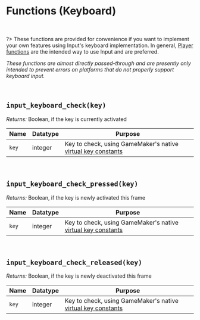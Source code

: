 # Functions (Keyboard)

&nbsp;

?> These functions are provided for convenience if you want to implement your own features using Input's keyboard implementation. In general, [Player functions](Functions-(Players)) are the intended way to use Input and are preferred. 

_These functions are almost directly passed-through and are presently only intended to prevent errors on platforms that do not properly support keyboard input._

&nbsp;

## `input_keyboard_check(key)`

*Returns:* Boolean, if the key is currently activated

|Name    |Datatype|Purpose                                               |
|--------|--------|------------------------------------------------------|
|`key`   |integer |Key to check, using GameMaker's native [virtual key constants](https://manual.yoyogames.com/index.htm#t=GameMaker_Language%2FGML_Reference%2FGame_Input%2FKeyboard_Input%2FKeyboard_Input.htm)|

&nbsp;

## `input_keyboard_check_pressed(key)`

*Returns:* Boolean, if the key is newly activated this frame

|Name |Datatype|Purpose                                               |
|-----|--------|------------------------------------------------------|
|`key`|integer |Key to check, using GameMaker's native [virtual key constants](https://manual.yoyogames.com/index.htm#t=GameMaker_Language%2FGML_Reference%2FGame_Input%2FKeyboard_Input%2FKeyboard_Input.htm)|

&nbsp;

## `input_keyboard_check_released(key)`

*Returns:* Boolean, if the key is newly deactivated this frame

|Name |Datatype|Purpose                                               |
|-----|--------|------------------------------------------------------|
|`key`|integer |Key to check, using GameMaker's native [virtual key constants](https://manual.yoyogames.com/index.htm#t=GameMaker_Language%2FGML_Reference%2FGame_Input%2FKeyboard_Input%2FKeyboard_Input.htm)|
